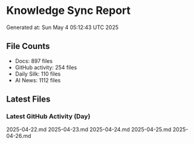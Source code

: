 # Knowledge Sync Report
Generated at: Sun May  4 05:12:43 UTC 2025

## File Counts
- Docs: 897 files
- GitHub activity: 254 files
- Daily Silk: 110 files
- AI News: 1112 files

## Latest Files
### Latest GitHub Activity (Day)
2025-04-22.md
2025-04-23.md
2025-04-24.md
2025-04-25.md
2025-04-26.md
